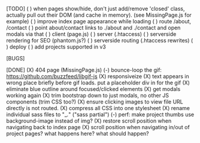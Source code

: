 [TODO]
( ) when pages show/hide, don't just add/remove 'closed' class,
	actually pull out their DOM (and cache in memory).
	(see MissingPage.js for example)
( ) improve index page appearance while loading
( ) route /about, /contact
	( ) point about/contact links to ./about and ./contact
		and open modals via that
	( ) client (page.js)
	( ) server (.htaccess)
( ) serverside rendering for SEO (phantom.js?)
( ) serverside routing (.htaccess rewrites)
( ) deploy
( ) add projects supported in v3

[BUGS]


[DONE]
(X) 404 page (MissingPage.js)
	(-) bounce-loop the gif:
		https://github.com/buzzfeed/libgif-js
	(X) responsiveize
	(X) text appears in wrong place briefly before gif loads.
		put a placeholder div in for the gif
(X) eliminate blue outline around focused/clicked elements
(X) get modals working again
	(X) trim bootstrap down to just modals, no other JS components (trim CSS too?)
(X) ensure clicking images to view file URL directly is not routed.
(X) compress all CSS into one stylesheet
	(X) rename individual sass files to "_*.*" ("sass partial")
(-) perf: make project thumbs use background-image instead of img?
(X) restore scroll position when navigating back to index page
(X) scroll position when navigating in/out of project pages? what happens here? what should happen?

